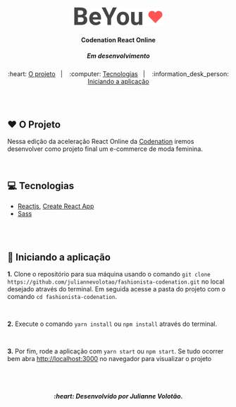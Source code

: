 <br>
<p align="center">
    <img alt="Logo BeYou" src=".github/logoBeYou.svg"  width="200px" >
</p>

<h4 align="center">
  Codenation React Online
</h4>
<h5 align="center">
  Em desenvolvimento
</h5>

<p align="center">
  :heart: <a href="#heart-o-projeto">O projeto</a>&nbsp;&nbsp;&nbsp;|&nbsp;&nbsp;&nbsp;
  :computer: <a href="#computer-tecnologias">Tecnologias</a>&nbsp;&nbsp;&nbsp;|&nbsp;&nbsp;&nbsp;
  :information_desk_person: <a href="#information_desk_person-iniciando-a-aplicação"> Iniciando a aplicação </a>
</p>

<br>
<br>

## :heart: O Projeto

Nessa edição da aceleração React Online da [Codenation](https://www.codenation.dev/) iremos desenvolver como projeto final um e-commerce de moda feminina.

<br>

## :computer: Tecnologias
- [Reactjs](https://pt-br.reactjs.org/), [Create React App](https://github.com/facebook/create-react-app) 
- [Sass](https://sass-lang.com/)

<br>
<br>

## :information_desk_person: Iniciando a aplicação 

**1.** Clone o repositório para sua máquina usando o comando `git clone https://github.com/juliannevolotao/fashionista-codenation.git` no local desejado através do terminal. Em seguida acesse a pasta do projeto com o comando `cd fashionista-codenation`.

<br>

**2.** Execute o comando `yarn install` ou `npm install` através do terminal.

<br>

**3.** Por fim, rode a aplicação com `yarn start` ou `npm start`. Se tudo ocorrer bem abra [http://localhost:3000](http://localhost:3000) no navegador para visualizar o projeto

<br>
<br>

<h5 align="center">
  :heart: Desenvolvido por Julianne Volotão.
</h5>

<br>
<br>
